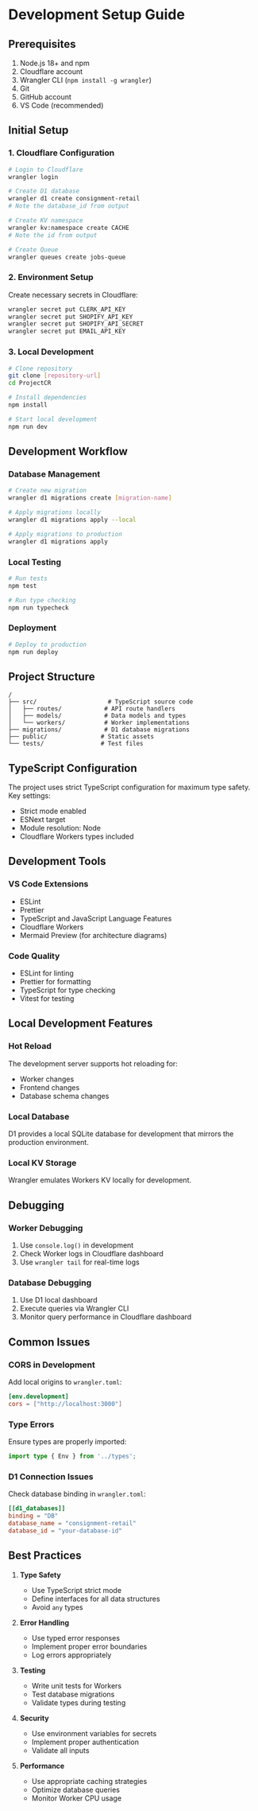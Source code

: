 # Development Setup Guide

## Prerequisites

1. Node.js 18+ and npm
2. Cloudflare account
3. Wrangler CLI (`npm install -g wrangler`)
4. Git
5. GitHub account
6. VS Code (recommended)

## Initial Setup

### 1. Cloudflare Configuration

```bash
# Login to Cloudflare
wrangler login

# Create D1 database
wrangler d1 create consignment-retail
# Note the database_id from output

# Create KV namespace
wrangler kv:namespace create CACHE
# Note the id from output

# Create Queue
wrangler queues create jobs-queue
```

### 2. Environment Setup

Create necessary secrets in Cloudflare:

```bash
wrangler secret put CLERK_API_KEY
wrangler secret put SHOPIFY_API_KEY
wrangler secret put SHOPIFY_API_SECRET
wrangler secret put EMAIL_API_KEY
```

### 3. Local Development

```bash
# Clone repository
git clone [repository-url]
cd ProjectCR

# Install dependencies
npm install

# Start local development
npm run dev
```

## Development Workflow

### Database Management

```bash
# Create new migration
wrangler d1 migrations create [migration-name]

# Apply migrations locally
wrangler d1 migrations apply --local

# Apply migrations to production
wrangler d1 migrations apply
```

### Local Testing

```bash
# Run tests
npm test

# Run type checking
npm run typecheck
```

### Deployment

```bash
# Deploy to production
npm run deploy
```

## Project Structure

```
/
├── src/                    # TypeScript source code
│   ├── routes/            # API route handlers
│   ├── models/            # Data models and types
│   └── workers/           # Worker implementations
├── migrations/            # D1 database migrations
├── public/               # Static assets
└── tests/                # Test files
```

## TypeScript Configuration

The project uses strict TypeScript configuration for maximum type safety. Key settings:

- Strict mode enabled
- ESNext target
- Module resolution: Node
- Cloudflare Workers types included

## Development Tools

### VS Code Extensions

- ESLint
- Prettier
- TypeScript and JavaScript Language Features
- Cloudflare Workers
- Mermaid Preview (for architecture diagrams)

### Code Quality

- ESLint for linting
- Prettier for formatting
- TypeScript for type checking
- Vitest for testing

## Local Development Features

### Hot Reload

The development server supports hot reloading for:
- Worker changes
- Frontend changes
- Database schema changes

### Local Database

D1 provides a local SQLite database for development that mirrors the production environment.

### Local KV Storage

Wrangler emulates Workers KV locally for development.

## Debugging

### Worker Debugging

1. Use `console.log()` in development
2. Check Worker logs in Cloudflare dashboard
3. Use `wrangler tail` for real-time logs

### Database Debugging

1. Use D1 local dashboard
2. Execute queries via Wrangler CLI
3. Monitor query performance in Cloudflare dashboard

## Common Issues

### CORS in Development

Add local origins to `wrangler.toml`:

```toml
[env.development]
cors = ["http://localhost:3000"]
```

### Type Errors

Ensure types are properly imported:

```typescript
import type { Env } from '../types';
```

### D1 Connection Issues

Check database binding in `wrangler.toml`:

```toml
[[d1_databases]]
binding = "DB"
database_name = "consignment-retail"
database_id = "your-database-id"
```

## Best Practices

1. **Type Safety**
   - Use TypeScript strict mode
   - Define interfaces for all data structures
   - Avoid `any` types

2. **Error Handling**
   - Use typed error responses
   - Implement proper error boundaries
   - Log errors appropriately

3. **Testing**
   - Write unit tests for Workers
   - Test database migrations
   - Validate types during testing

4. **Security**
   - Use environment variables for secrets
   - Implement proper authentication
   - Validate all inputs

5. **Performance**
   - Use appropriate caching strategies
   - Optimize database queries
   - Monitor Worker CPU usage
